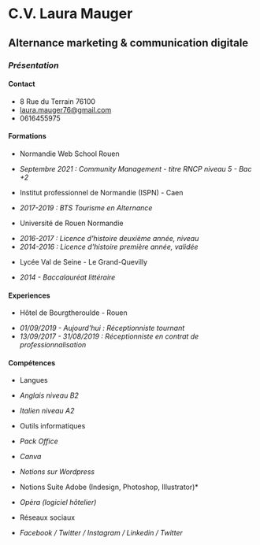 # C.V. Laura Mauger

## Alternance marketing & communication digitale
### *Présentation*

#### Contact
* 8 Rue du Terrain 76100
* laura.mauger76@gmail.com
* 0616455975

#### Formations

* Normandie Web School Rouen
- *Septembre 2021 : Community Management - titre RNCP niveau 5 - Bac +2*

* Institut professionnel de Normandie (ISPN) - Caen
- *2017-2019 : BTS Tourisme en Alternance*

* Université de Rouen Normandie
- *2016-2017 : Licence d'histoire deuxième année, niveau*
- *2014-2016 : Licence d'histoire première année, validée*

* Lycée Val de Seine - Le Grand-Quevilly
- *2014 - Baccalauréat littéraire*


#### Experiences

* Hôtel de Bourgtheroulde - Rouen
- *01/09/2019 - Aujourd'hui : Réceptionniste tournant*
- *13/09/2017 - 31/08/2019 : Réceptionniste en contrat de professionnalisation*


#### Compétences

* Langues
* *Anglais niveau B2*
* *Italien niveau A2*

* Outils informatiques
* *Pack Office*
* *Canva*
* *Notions sur Wordpress*
* Notions Suite Adobe (Indesign, Photoshop, Illustrator)*
* *Opèra (logiciel hôtelier)*

* Réseaux sociaux
* *Facebook / Twitter / Instagram / Linkedin / Twitter*
